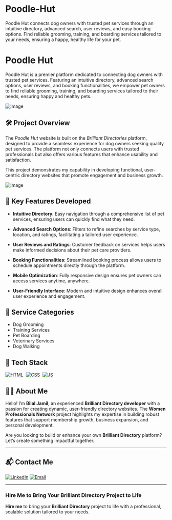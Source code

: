 # Poodle-Hut
Poodle Hut connects dog owners with trusted pet services through an intuitive directory, advanced search, user reviews, and easy booking options. Find reliable grooming, training, and boarding services tailored to your needs, ensuring a happy, healthy life for your pet.
# Poodle Hut
Poodle Hut is a premier platform dedicated to connecting dog owners with trusted pet services. Featuring an intuitive directory, advanced search options, user reviews, and booking functionalities, we empower pet owners to find reliable grooming, training, and boarding services tailored to their needs, ensuring happy and healthy pets.

![image](https://github.com/user-attachments/assets/25fda676-a09d-4b07-b8fb-d36ad8af2de0)

## 🛠 Project Overview

The *Poodle Hut* website is built on the *Brilliant Directories* platform, designed to provide a seamless experience for dog owners seeking quality pet services. The platform not only connects users with trusted professionals but also offers various features that enhance usability and satisfaction. 

This project demonstrates my capability in developing functional, user-centric directory websites that promote engagement and business growth.

![image](https://github.com/user-attachments/assets/777be47e-692f-4530-baea-b64f5f42799c)

## 🚀 Key Features Developed

- **Intuitive Directory**: Easy navigation through a comprehensive list of pet services, ensuring users can quickly find what they need.
  
- **Advanced Search Options**: Filters to refine searches by service type, location, and ratings, facilitating a tailored user experience.

- **User Reviews and Ratings**: Customer feedback on services helps users make informed decisions about their pet care providers.

- **Booking Functionalities**: Streamlined booking process allows users to schedule appointments directly through the platform.

- **Mobile Optimization**: Fully responsive design ensures pet owners can access services anytime, anywhere.

- **User-Friendly Interface**: Modern and intuitive design enhances overall user experience and engagement.

## 🐾 Service Categories

- Dog Grooming
- Training Services
- Pet Boarding
- Veterinary Services
- Dog Walking

## 📌 Tech Stack
[![HTML](https://img.shields.io/badge/html5%20-%23E34F26.svg?&style=for-the-badge&logo=html5&logoColor=white)](https://github.com/yourusername/Baby-Support-Services/search?l=html)&nbsp;
[![CSS](https://img.shields.io/badge/css3%20-%231572B6.svg?&style=for-the-badge&logo=css3&logoColor=white)](https://github.com/yourusername/Baby-Support-Services/search?l=css)&nbsp;
[![JS](https://img.shields.io/badge/javascript%20-%23323330.svg?&style=for-the-badge&logo=javascript&logoColor=%23F7DF1E)](https://github.com/yourusername/Baby-Support-Services/search?l=javascript)


## 👨‍💻 About Me

Hello! I’m **Bilal Jamil**, an experienced **Brilliant Directory developer** with a passion for creating dynamic, user-friendly directory websites. The **Women Professionals Network** project highlights my expertise in building robust features that support membership growth, business expansion, and personal development.

Are you looking to build or enhance your own **Brilliant Directory** platform? Let’s create something impactful together.

---

## 📬 Contact Me

[![LinkedIn](https://img.shields.io/badge/LinkedIn-Connect-blue?style=for-the-badge&logo=linkedin)](http://www.linkedin.com/in/dev-bilal)
[![Email](https://img.shields.io/badge/Email-Contact%20Me-orange?style=for-the-badge&logo=gmail)](mailto:info.devbilal@gmail.com)

---



### **Hire Me to Bring Your Brilliant Directory Project to Life**

**Hire me** to bring your **Brilliant Directory** project to life with a professional, scalable solution tailored to your needs.
